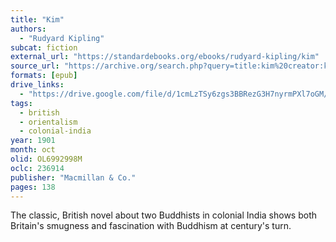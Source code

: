 ```yaml
---
title: "Kim"
authors:
  - "Rudyard Kipling"
subcat: fiction
external_url: "https://standardebooks.org/ebooks/rudyard-kipling/kim"
source_url: "https://archive.org/search.php?query=title:kim%20creator:kipling%20-contributor:gutenberg%20AND%20mediatype:texts"
formats: [epub]
drive_links: 
  - "https://drive.google.com/file/d/1cmLzTSy6zgs3BBRezG3H7nyrmPXl7oGM/view?usp=drivesdk"
tags:
  - british
  - orientalism
  - colonial-india
year: 1901
month: oct
olid: OL6992998M
oclc: 236914
publisher: "Macmillan & Co."
pages: 138
---
```


The classic, British novel about two Buddhists in colonial India shows both Britain's smugness and fascination with Buddhism at century's turn.

